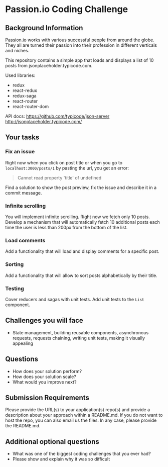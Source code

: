 # Passion.io Coding Challenge

## Background Information

Passion.io works with various successful people from around the globe.
They all are turned their passion into their profession in different verticals and niches.

This repository contains a simple app that loads and displays a list of 10 posts from jsonplaceholder.typicode.com.

Used libraries:

- redux
- react-redux
- redux-saga
- react-router
- react-router-dom

API docs:
https://github.com/typicode/json-server
http://jsonplaceholder.typicode.com/

## Your tasks

### Fix an issue

Right now when you click on post title or when you go to `localhost:3000/posts/1` by pasting the url, you get an error:

> Cannot read property 'title' of undefined

Find a solution to show the post preview, fix the issue and describe it in a commit message.

### Infinite scrolling

You will implement infinite scrolling. Right now we fetch only 10 posts. Develop a mechanism that will automatically fetch 10 additional posts each time the user is less than 200px from the bottom of the list.

### Load comments

Add a functionality that will load and display comments for a specific post.

### Sorting

Add a functionality that will allow to sort posts alphabetically by their title.

### Testing

Cover reducers and sagas with unit tests. Add unit tests to the `List` component.

## Challenges you will face

- State management, building reusable components, asynchronous requests, requests chaining, writing unit tests, making it visually appealing

## Questions

- How does your solution perform?
- How does your solution scale?
- What would you improve next?

## Submission Requirements

Please provide the URL(s) to your application(s) repo(s) and provide a description about your approach within a README.md.
If you do not want to host the repo, you can also email us the files.
In any case, please provide the README.md.

## Additional optional questions

- What was one of the biggest coding challenges that you ever had?
- Please show and explain why it was so difficult
